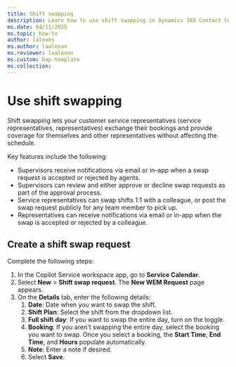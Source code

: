 ```yaml
---
title: Shift swapping
description: Learn how to use shift swapping in Dynamics 365 Contact Center workspace to help you manage your workforce.
ms.date: 04/11/2025
ms.topic: how-to
author: lalexms
ms.author: laalexan
ms.reviewer: laalexan
ms.custom: bap-template
ms.collection:
---
```

# Use shift swapping

Shift swapping lets your customer service representatives (service representatives, representatives) exchange their bookings and provide coverage for themselves and other representatives without affecting the schedule. 

Key features include the following:

- Supervisors receive notifications via email or in-app when a swap request is accepted or rejected by agents.
- Supervisors can review and either approve or decline swap requests as part of the approval process.
- Service representatives can swap shifts 1:1 with a colleague, or post the swap request publicly for any team member to pick up.
- Representatives can receive notifications via email or in-app when the swap is accepted or rejected by a colleague. 

## Create a shift swap request

Complete the following steps:

1. In the Copilot Service workspace app, go to **Service Calendar**.
1. Select **New** > **Shift swap request**. The **New WEM Request** page appears.
1. On the **Details** tab, enter the following details: 
      1. **Date**: Date when you want to swap the shift.
      1. **Shift Plan**: Select the shift from the dropdown list.
      1. **Full shift day**: If you want to swap the entire day, turn on the toggle.
      1. **Booking**: If you aren't swapping the entire day, select the booking you want to swap. Once you select a booking, the **Start Time**, **End Time**, and **Hours** populate automatically.
      1. **Note**: Enter a note if desired.
      1. Select **Save**. 
